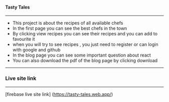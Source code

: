 #### Tasty Tales
-----------------
* This project is about the recipes of all available chefs
* In the first page you can see the best chefs in the town
* By clicking view recipes you can see their recipes and you can add to favourite it
* when you will try to see recipes , you just need to register or can login with google and github
* In the blog page you can see some important question about react
* You can also download the pdf of the blog page by clicking download
---------------------------

### Live site link
--------------------------
[firebase live site link] (https://tasty-tales.web.app/)
